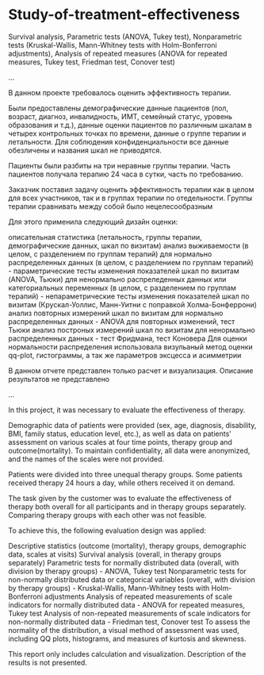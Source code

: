 # Study-of-treatment-effectiveness
Survival analysis, Parametric tests (ANOVA, Tukey test), Nonparametric tests (Kruskal-Wallis, Mann-Whitney tests with Holm-Bonferroni adjustments), Analysis of repeated measures (ANOVA for repeated measures, Tukey test, Friedman test, Conover test)

...

В данном проекте требовалось оценить эффективность терапии.

Были предоставлены демографические данные пациентов (пол, возраст, диагноз, инвалидность, ИМТ, семейный статус, уровень образования и т.д.), данные оценки пациентов по различным шкалам в четырех контрольных точках по времени, данные о группе терапии и летальности. Для соблюдения конфиденциальности все данные обезличены и названия шкал не приводятся.

Пациенты были разбиты на три неравные группы терапии. Часть пациентов получала терапию 24 часа в сутки, часть по требованию.

Заказчик поставил задачу оценить эффективность терапии как в целом для всех участников, так и в группах терапии по отедельности. Группы терапии сравнивать между собой было нецелесообразным

Для этого применила следующий дизайн оценки:

описательная статистика (летальность, группы терапии, демографические данных, шкал по визитам)
анализ выживаемости (в целом, с разделением по группам терапий)
для нормально распределенных данных (в целом, с разделением по группам терапий) - параметрические тесты изменения показателей шкал по визитам (ANOVA, Тьюки)
для ненормально распреледенных данных или категориальных переменных (в целом, с разделением по группам терапий) - непараметрические тесты изменения показателей шкал по визитам (Крускал-Уоллис, Манн-Уитни с поправкой Холма-Бонферрони)
анализ повторных измерений шкал по визитам для нормально распределенных данных - ANOVA для повторных изменений, тест Тьюки
анализ построных измерений шкал по визитам для ненормально распределенных данных - тест Фридмана, тест Коновера
Для оценки нормальности распределения использовала визульаный метод оценки qq-plot, гистограммы, а так же параметров эксцесса и асимметрии

В данном отчете представлен только расчет и визуализация. Описание результатов не представлено

...

In this project, it was necessary to evaluate the effectiveness of therapy.

Demographic data of patients were provided (sex, age, diagnosis, disability, BMI, family status, education level, etc.), as well as data on patients' assessment on various scales at four time points, therapy group and outcome(mortality). To maintain confidentiality, all data were anonymized, and the names of the scales were not provided.

Patients were divided into three unequal therapy groups. Some patients received therapy 24 hours a day, while others received it on demand.

The task given by the customer was to evaluate the effectiveness of therapy both overall for all participants and in therapy groups separately. Comparing therapy groups with each other was not feasible.

To achieve this, the following evaluation design was applied:

Descriptive statistics (outcome (mortality), therapy groups, demographic data, scales at visits)
Survival analysis (overall, in therapy groups separately)
Parametric tests for normally distributed data (overall, with division by therapy groups) - ANOVA, Tukey test
Nonparametric tests for non-normally distributed data or categorical variables (overall, with division by therapy groups) - Kruskal-Wallis, Mann-Whitney tests with Holm-Bonferroni adjustments
Analysis of repeated measurements of scale indicators for normally distributed data - ANOVA for repeated measures, Tukey test
Analysis of non-repeated measurements of scale indicators for non-normally distributed data - Friedman test, Conover test
To assess the normality of the distribution, a visual method of assessment was used, including QQ plots, histograms, and measures of kurtosis and skewness.

This report only includes calculation and visualization. Description of the results is not presented.

